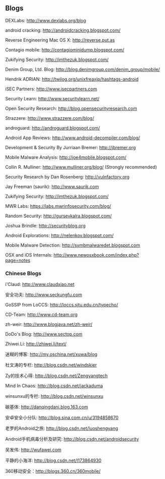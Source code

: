 ## Blogs

DEXLabs: http://www.dexlabs.org/blog

android cracking: http://androidcracking.blogspot.com/

Reverse Engineering Mac OS X: http://reverse.put.as

Contagio mobile: http://contagiominidump.blogspot.com/

Zukifying Security: http://imthezuk.blogspot.com/

Denim Group, Ltd. Blog: http://blog.denimgroup.com/denim_group/mobile/

Hendrik ADRIAN: http://twilog.org/unixfreaxjp/hashtags-android

iSEC Partners: http://www.isecpartners.com

Security Learn: http://www.securitylearn.net/

Open Security Research: http://blog.opensecurityresearch.com

Strazzere: http://www.strazzere.com/blog/

androguard: http://androguard.blogspot.com/

Android App Reviews: http://www.android-decompiler.com/blog/

Development & Security By Jurriaan Bremer: http://jbremer.org

Mobile Malware Analysis: http://joe4mobile.blogspot.com/

Collin R. Mulliner: http://www.mulliner.org/blog/  (Strongly recommended)

Security Research by Dan Rosenberg: http://vulnfactory.org

Jay Freeman (saurik): http://www.saurik.com

Zukifying Security: http://imthezuk.blogspot.com/

MWR Labs: https://labs.mwrinfosecurity.com/blog/

Random Security: http://gursevkalra.blogspot.com/

Joshua Brindle: http://securityblog.org

Android Explorations: http://nelenkov.blogspot.com/

Mobile Malware Detection: http://symbmalwaredet.blogspot.com

OSX and iOS Internals: http://www.newosxbook.com/index.php?page=notes

### Chinese Blogs
i'Claud: http://www.claudxiao.net

安全功夫: http://www.seckungfu.com

GoSSIP from LoCCS: http://loccs.sjtu.edu.cn/typecho/

CD-Team: http://www.cd-team.org

zh-weir: http://www.blogjava.net/zh-weir/

DoDo's Blog: http://www.sectop.com

Zhiwei.Li: http://zhiwei.li/text/

迷糊的博客: http://my.oschina.net/xuwa/blog

杜文涛的专栏: http://blog.csdn.net/windskier

Zy的技术心得: http://blog.csdn.net/Zengyangtech

Mind In Chaos: http://blog.csdn.net/jackaduma

winsunxu的专栏: http://blog.csdn.net/winsunxu

碳基体: http://danqingdani.blog.163.com

安卓安全小分队: http://blog.sina.com.cn/u/3194858670

老罗的Android之旅: http://blog.csdn.net/luoshengyang

Android手机病毒分析及研究: http://blog.csdn.net/androidsecurity

吴发伟: http://wufawei.com

平静的小海洋: http://blog.csdn.net/l173864930

360移动安全：http://blogs.360.cn/360mobile/
